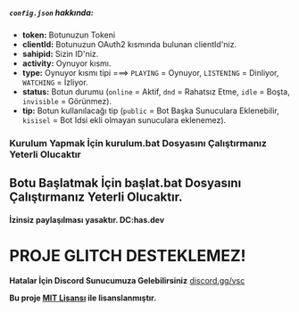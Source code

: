 ##### `config.json` hakkında:
- **token:** Botunuzun Tokeni
- **clientId:** Botunuzun OAuth2 kısmında bulunan clientId'niz.
- **sahipid:** Sizin ID'niz.
- **activity:** Oynuyor kısmı.
- **type:** Oynuyor kısmı tipi ===> `PLAYING` = Oynuyor, `LISTENING` = Dinliyor, `WATCHING` = İzliyor.
- **status:** Botun durumu (`online` = Aktif, `dnd` = Rahatsız Etme, `idle` = Boşta, `invisible` = Görünmez).
- **tip:** Botun kullanılacağı tip (`public` = Bot Başka Sunuculara Eklenebilir, `kisisel` = Bot Idsi ekli olmayan sunuculara eklenemez).


### Kurulum Yapmak İçin kurulum.bat Dosyasını Çalıştırmanız Yeterli Olucaktır
## Botu Başlatmak İçin başlat.bat Dosyasını Çalıştırmanız Yeterli Olucaktır.
#### İzinsiz paylaşılması yasaktır. DC:has.dev

# PROJE GLITCH DESTEKLEMEZ!

**Hatalar İçin Discord Sunucumuza Gelebilirsiniz**
[discord.gg/vsc](https://www.discord.gg/vsc)

**Bu proje [MIT Lisansı](https://github.com/hasbutcu/vsc-kayit-bot/blob/main/LICENSE) ile lisanslanmıştır.**

